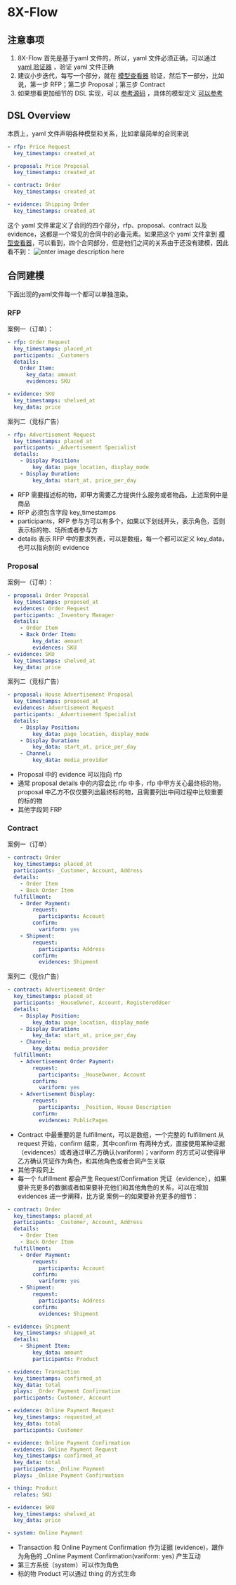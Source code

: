# 8X-Flow


## 注意事项
1. 8X-Flow 首先是基于yaml 文件的，所以，yaml 文件必须正确，可以通过 [yaml 验证器](https://codebeautify.org/yaml-validator) ，验证 yaml 文件正确
2. 建议小步迭代，每写一个部分，就在 [模型查看器](https://vincentx.github.io/8x-flow/#) 验证，然后下一部分，比如说，第一步 RFP；第二步 Proposal；第三步 Contract
3. 如果想看更加细节的 DSL 实现，可以 [参考源码](https://github.com/vincentx/8x-flow/tree/master/packages/yaml-script/src) ，具体的模型定义 [可以参考](https://github.com/vincentx/8x-flow/blob/master/packages/yaml-script/src/json.js)

## DSL Overview
本质上，yaml 文件声明各种模型和关系，比如拿最简单的合同来说
```yaml
- rfp: Price Request
  key_timestamps: created_at

- proposal: Price Proposal
  key_timestamps: created_at

- contract: Order
  key_timestamps: created_at

- evidence: Shipping Order
  key_timestamps: created_at
```

这个 yaml 文件里定义了合同的四个部分，rfp、proposal、contract 以及 evidence，这都是一个常见的合同中的必备元素。如果把这个 yaml 文件拿到 [模型查看器](https://vincentx.github.io/8x-flow/#)，可以看到，四个合同部分，但是他们之间的关系由于还没有建模，因此看不到：
![enter image description here](https://blog-image-1258275666.cos.ap-chengdu.myqcloud.com/Graph-No-Relations.png)

## 合同建模

下面出现的yaml文件每一个都可以单独渲染。

### RFP
案例一（订单）：
```yaml
- rfp: Order Request
  key_timestamps: placed_at
  participants: _Customers
  details:
    Order Item:
      key_data: amount
      evidences: SKU

- evidence: SKU
  key_timestamps: shelved_at
  key_data: price
```
案列二（竞标广告）
```yaml
- rfp: Advertisement Request
  key_timestamps: placed_at
  participants: _Advertisement Specialist
  details:
    - Display Position:
        key_data: page_location, display_mode
    - Display Duration:
        key_data: start_at, price_per_day
```
- RFP 需要描述标的物，即甲方需要乙方提供什么服务或者物品，上述案例中是商品
- RFP 必须包含字段 key_timestamps
- participants，RFP 参与方可以有多个，如果以下划线开头，表示角色，否则表示标的物、场所或者参与方
- details 表示 RFP 中的要求列表，可以是数组，每一个都可以定义 key_data，也可以指向别的 evidence

### Proposal
案例一（订单）：
```yaml
- proposal: Order Proposal
  key_timestamps: proposed_at
  evidences: Order Request
  participants: _Inventory Manager
  details:
    - Order Item
    - Back Order Item:
        key_data: amount
        evidences: SKU
- evidence: SKU
  key_timestamps: shelved_at
  key_data: price
```
案列二（竞标广告）
```yaml
- proposal: House Advertisement Proposal
  key_timestamps: proposed_at
  evidences: Advertisement Request
  participants: _Advertisement Specialist
  details:
    - Display Position:
        key_data: page_location, display_mode
    - Display Duration:
        key_data: start_at, price_per_day
    - Channel:
        key_data: media_provider
```

- Proposal 中的 evidence 可以指向 rfp
- 通常 proposal details 中的内容会比 rfp 中多，rfp 中甲方关心最终标的物，proposal 中乙方不仅仅要列出最终标的物，且需要列出中间过程中比较重要的标的物
- 其他字段同 FRP

### Contract
案例一（订单）
```yaml
- contract: Order
  key_timestamps: placed_at
  participants: _Customer, Account, Address
  details:
    - Order Item
    - Back Order Item
  fulfillment:
    - Order Payment:
        request:
          participants: Account
        confirm:
          variform: yes
    - Shipment:
        request:
          participants: Address
        confirm:
          evidences: Shipment
```
案列二（竞价广告）
```yaml
- contract: Advertisement Order
  key_timestamps: placed_at
  participants: _HouseOwner, Account, RegisteredUser
  details:
    - Display Position:
        key_data: page_location, display_mode
    - Display Duration:
        key_data: start_at, price_per_day
    - Channel:
        key_data: media_provider
  fulfillment:
    - Advertisement Order Payment:
        request:
          participants: _HouseOwner, Account
        confirm:
          variform: yes
    - Advertisement Display:
        request:
          participants: _Position, House Description
        confirm:
          evidences: PublicPages
```
- Contract 中最重要的是 fulfillment，可以是数组，一个完整的 fulfillment 从 request 开始，confirm 结束，其中confirm 有两种方式，直接使用某种证据（evidences）或者通过甲乙方确认(variform)；variform 的方式可以使得甲乙方确认凭证作为角色，和其他角色或者合同产生关联
- 其他字段同上
- 每一个 fulfillment 都会产生 Request/Confirmation 凭证（evidence），如果要补充更多的数据或者如果要补充他们和其他角色的关系，可以在增加 evidences 进一步阐释，比方说 案例一的如果要补充更多的细节：
```yaml
- contract: Order
  key_timestamps: placed_at
  participants: _Customer, Account, Address
  details:
    - Order Item
    - Back Order Item
  fulfillment:
    - Order Payment:
        request:
          participants: Account
        confirm:
          variform: yes
    - Shipment:
        request:
          participants: Address
        confirm:
          evidences: Shipment

- evidence: Shipment
  key_timestamps: shipped_at
  details:
    - Shipment Item:
        key_data: amount
        participants: Product

- evidence: Transaction
  key_timestamps: confirmed_at
  key_data: total
  plays: _Order Payment Confirmation
  participants: Customer, Account

- evidence: Online Payment Request
  key_timestamps: requested_at
  key_data: total
  participants: Customer

- evidence: Online Payment Confirmation
  evidences: Online Payment Request
  key_timestamps: confirmed_at
  key_data: total
  participants: _Online Payment
  plays: _Online Payment Confirmation

- thing: Product
  relates: SKU

- evidence: SKU
  key_timestamps: shelved_at
  key_data: price

- system: Online Payment
```
- Transaction 和 Online Payment Confirmation 作为证据 (evidence)，跟作为角色的 _Online Payment Confirmation(variform: yes) 产生互动
- 第三方系统（system）可以作为角色
- 标的物 Product 可以通过 thing 的方式生命

